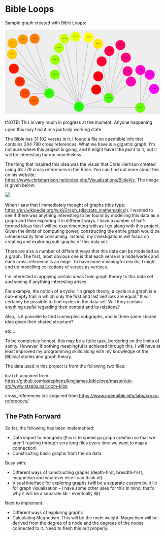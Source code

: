 # Bible Loops

Sample graph created with Bible Loops:

<img src="https://raw.githubusercontent.com/gregdott/public/main/BibleLoops/BibleGraphSample.png" width="800">


❗NOTE❗
This is very much in progress at the moment. Anyone happening upon this may find it in a partially working state.

The Bible has 31 102 verses in it. I found a file on openbible.info that contains 344 790 cross references. What we have is a gigantic graph. I'm not sure where this project is going, and it might have little point to it, but it will be interesting for me nonetheless.

The thing that inspired this idea was the visual that Chris Harrison created using 63 779 cross references in the Bible. You can find out more about this on his website: https://www.chrisharrison.net/index.php/Visualizations/BibleViz. The image is given below:

<img src="https://chrisharrison.net/projects/bibleviz/BibleVizArc7WiderOTNTsmall.png" width="800">

When I saw that I immediately thought of graphs (this type: https://en.wikipedia.org/wiki/Graph_(discrete_mathematics)). I wanted to see if there was anything interesting to be found by modelling this data as a graph and then exploring it in different ways. I have a number of half-formed ideas that I will be experimenting with as I go along with this project. Given the limits of computing power, constructing the entire graph would be unnecessarily time consuming. Instead, my investigations will focus on creating and exploring sub-graphs of this data set.

There are also a number of different ways that this data can be modelled as a graph. The first, most obvious one is that each verse is a node/vertex and each cross reference is an edge. To have more meaningful results, I might end up modelling collections of verses as vertices. 

I'm interested in applying certain ideas from graph theory to this data set and seeing if anything interesting arises. 

For example, the notion of a cycle: "In graph theory, a cycle in a graph is a non-empty trail in which only the first and last vertices are equal." It will certainly be possible to find cycles in the data set. Will they contain anything useful regarding their content and its relations?

Also, is it possible to find isomorphic subgraphs, and is there some shared idea given their shared structure?

etc...

To be completely honest, this may be a futile task, bordering on the limits of sanity. However, if nothing meaningful is achieved through this, I will have at least improved my programming skills along with my knowledge of the Biblical stories and graph theory.

The data used in this project is from the following two files:

kjv.txt: acquired from https://github.com/pstephens/kingjames.bible/tree/master/kjv-src/www.staggs.pair.com-kjbp

cross_references.txt: acquired from https://www.openbible.info/labs/cross-references/

## The Path Forward

So far, the following has been implemented:
- Data import to mongodb (this is to speed up graph creation so that we aren't reading through very long files every time we want to map a connection)
- Constructing basic graphs from the db data

Busy with:
- Different ways of constructing graphs (depth-first, breadth-first, magnetism and whatever else I can think of)
- Visual interface for exploring graphs (will be a separate custom built lib for graph visualisation - I have some other uses for this in mind, that's why it will be a separate lib - eventually 😂)

Next to implement:
- Different ways of exploring graphs
- Calculating Magnetism. This will be the node weight. Magnetism will be derived from the degree of a node and the degrees of the nodes connected to it. Need to flesh this out properly.




